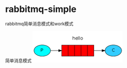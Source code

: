 # rabbitmq-simple
rabbitmq简单消息模式和work模式

简单消息模式
![图片说明](https://github.com/aliyuncluo/rabbitmq-simple/blob/master/image/python-one-overall.png)
